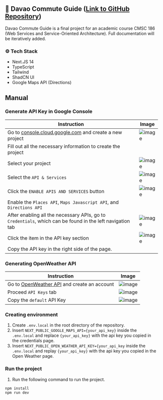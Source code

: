 ## 🚙 Davao Commute Guide ([Link to GitHub Repository](https://github.com/10lite/davao-jeepney-guide))
Davao Commute Guide is a final project for an academic course CMSC 186 (Web Services and Service-Oriented Architecture). Full documentation will be iteratively added.

### ⚙️ **Tech Stack**
- Next.JS 14
- TypeScript
- Tailwind
- ShadCN UI
- Google Maps API (Directions)

## Manual

### Generate API Key in Google Console
| Instruction|Image|
|---|---|
|Go to [console.cloud.google.com](https://console.cloud.google.com) and create a new project |![image](https://github.com/10lite/davao-jeepney-guide/assets/85869308/22ab3681-ae67-4ebf-a6ef-442ecee98cba)|
| Fill out all the necessary information to create the project |   |
| Select your project | ![image](https://github.com/10lite/davao-jeepney-guide/assets/85869308/a77061f9-d4b7-4c59-b55d-674867beb6bd)|
| Select the `API & Services` |![image](https://github.com/10lite/davao-jeepney-guide/assets/85869308/ba3522db-4902-4747-82ec-8cdaa3d9f483) |
| Click the `ENABLE APIS AND SERVICES` button | ![image](https://github.com/10lite/davao-jeepney-guide/assets/85869308/9f581880-020b-4da2-8009-d67490648a61)|
| Enable the `Places API`, `Maps Javascript API`, and `Directions API` |   |
| After enabling all the necessary APIs, go to  `Credentials`, which can be found in the left navigation tab | ![image](https://github.com/10lite/davao-jeepney-guide/assets/85869308/3b7069f3-86ec-45bc-9c14-5d3fe68a9c30)|
| Click the item in the API key section |  ![image](https://github.com/10lite/davao-jeepney-guide/assets/85869308/9bc56210-654e-4b13-8a64-b45e5ec89d90) |
| Copy the API key in the right side of the page. |

### Generating OpenWeather API
| Instruction|Image|
|---|---|
| Go to [OpenWeather API](https://openweathermap.org/) and create an account|![image](https://github.com/10lite/davao-jeepney-guide/assets/85869308/88df0eed-fdad-4271-a3d5-024eae4d7036)|
| Proceed `API Keys` tab | ![image](https://github.com/10lite/davao-jeepney-guide/assets/91829714/a0b30c7a-9d6f-4be9-ab4b-14cdbb825fd6) |
| Copy the `default` API Key | ![image](https://github.com/10lite/davao-jeepney-guide/assets/91829714/d3ef3b09-fe6a-4695-a648-023ccbbc9216) |

### Creating environment
1. Create `.env.local` in the root directory of the repository.
2. Insert `NEXT_PUBLIC_GOOGLE_MAPS_API={your_api_key}` inside the `.env.local` and replace `{your_api_key}` with the api key you copied in the credentials page.
3. Insert `NEXT_PUBLIC_OPEN_WEATHER_API_KEY={your_api_key` inside the `.env.local` and replay `{your_api_key}` with the api key you copied in the Open Weather page.

### Run the project
1. Run the following command to run the project.
```
npm install
npm run dev
```
